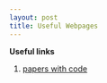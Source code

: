 ```yaml
---
layout: post 
title: Useful Webpages
---
```


**Useful links**

1. [papers with code](https://paperswithcode.com/task/self-supervised-learning)

  



